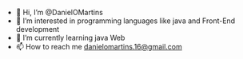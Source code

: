 - 👋 Hi, I’m @DanielOMartins
- 👀 I’m interested in programming languages like java and Front-End development
- 🌱 I’m currently learning java Web
- 📫 How to reach me danielomartins.16@gmail.com

<!---
DanielOMartins/DanielOMartins is a ✨ special ✨ repository because its `README.md` (this file) appears on your GitHub profile.
You can click the Preview link to take a look at your changes.
--->
